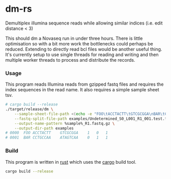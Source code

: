 # dm-rs
Demultiplex illumina sequence reads while allowing similar indices (i.e. edit distance &lt; 3)

This should dm a Novaseq run in under three hours. There is little optimisation so with a bit more work the bottlenecks could perhaps be reduced. Extending to directly read bcl files would be another useful thing. It's currently setup to use single threads for reading and writing and then multiple worker threads to process and distribute the records.

### Usage
This program reads Illumina reads from gzipped fastq files and requires the index sequences in the read name. It also requires a simple sample sheet tsv.

```bash
# cargo build --release
./target/release/dm \
	--sample-sheet-file-path <(echo -e "FOO\tACCTACTT\tGTCGCGGA\nBAR\tCCTGCCAA\tATAGTCAA") \
	--fastq-split-file-path examples/Undetermined_S0_L001_R1_001.test.fastq.gz \
	--output-name-pattern %sample%_R1.fastq.gz \
	--output-dir-path examples
# 0000	FOO	ACCTACTT	GTCGCGGA	1	0	1
# 0001	BAR	CCTGCCAA	ATAGTCAA	0	1	1


```


### Build
This program is written in [rust](https://www.rust-lang.org/) which uses the [cargo](https://doc.rust-lang.org/cargo/commands/cargo-build.html#compilation-options) build tool.

```bash
cargo build --release
```

